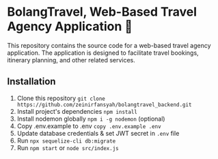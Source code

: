 # BolangTravel, Web-Based Travel Agency Application 🍔
This repository contains the source code for a web-based travel agency application. The application is designed to facilitate travel bookings, itinerary planning, and other related services.

## Installation
 
1. Clone this repository `git clone https://github.com/zeinirfansyah/bolangtravel_backend.git`
2. Install project's dependencies `npm install`
3. Install nodemon globally `npm i -g nodemon` (optional)
4. Copy .env.example to .env `copy .env.example .env`
5. Update database credentials & set JWT secret in `.env` file
6. Run `npx sequelize-cli db:migrate`
7. Run `npm start` or `node src/index.js`
